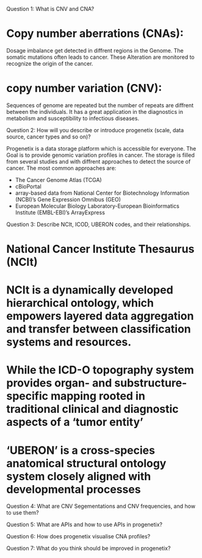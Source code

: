 Question 1: What is CNV and CNA?

# Copy number aberrations (CNAs):
Dosage imbalance get detected in diffrent regions in the Genome. The somatic mutations often leads to cancer.
These Alteration are monitored to recognize the origin of the cancer.


# copy number variation (CNV):
Sequences of genome are repeated but the number of repeats are diffrent between the individuals.
It has a great application in the diagnostics in metabolism and susceptibility to infectious diseases.


Question 2: How will you describe or introduce progenetix (scale, data source, cancer types and so on)?

Progenetix is a data storage platform which is accessible for everyone. The Goal is to provide genomic variation profiles in cancer.
The storage is filled from several studies and with diffrent approaches to detect the source of cancer.
The most common approaches are: 
  - The Cancer Genome Atlas (TCGA)
  - cBioPortal
  - array-based data from National Center for Biotechnology Information (NCBI)’s Gene Expression Omnibus (GEO)
  - European Molecular Biology Laboratory-European Bioinformatics Institute (EMBL-EBI)’s ArrayExpress 



Question 3: Describe NCIt, ICOD, UBERON codes, and their relationships.
# National Cancer Institute Thesaurus (NCIt)


# NCIt is a dynamically developed hierarchical ontology, which empowers layered data aggregation and transfer between classification systems and resources.

# While the ICD-O topography system provides organ- and substructure-specific mapping rooted in traditional clinical and diagnostic aspects of a ‘tumor entity’

# ‘UBERON’ is a cross-species anatomical structural ontology system closely aligned with developmental processes 

Question 4: What are CNV Segementations and CNV frequencies, and how to use them?

Question 5: What are APIs and how to use APIs in progenetix?

Question 6: How does progenetix visualise CNA profiles?

Question 7: What do you think should be improved in progenetix?


